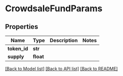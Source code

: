 # CrowdsaleFundParams

## Properties
Name | Type | Description | Notes
------------ | ------------- | ------------- | -------------
**token_id** | **str** |  | 
**supply** | **float** |  | 

[[Back to Model list]](../README.md#documentation-for-models) [[Back to API list]](../README.md#documentation-for-api-endpoints) [[Back to README]](../README.md)


